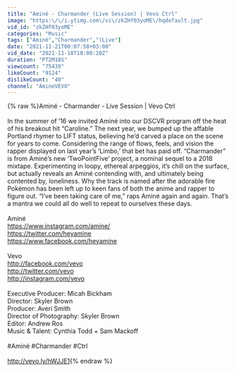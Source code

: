 ```yaml
---
title: "Aminé - Charmander (Live Session) | Vevo Ctrl"
image: "https:\/\/i.ytimg.com\/vi\/zkZHf03yoME\/hqdefault.jpg"
vid_id: "zkZHf03yoME"
categories: "Music"
tags: ["Aminé","Charmander","(Live"]
date: "2021-11-21T00:07:58+03:00"
vid_date: "2021-11-18T18:00:20Z"
duration: "PT2M18S"
viewcount: "75439"
likeCount: "9124"
dislikeCount: "40"
channel: "AmineVEVO"
---
```

{% raw %}Aminé - Charmander - Live Session | Vevo Ctrl<br /><br />In the summer of ’16 we invited Aminé into our DSCVR program off the heat of his breakout hit “Caroline.” The next year, we bumped up the affable Portland rhymer to LIFT status, believing he’d carved a place on the scene for years to come. Considering the range of flows, feels, and vision the rapper displayed on last year’s ‘Limbo,’ that bet has paid off. “Charmander” is from Aminé’s new ‘TwoPointFive’ project, a nominal sequel to a 2018 mixtape. Experimenting in loopy, ethereal arpeggios, it’s chill on the surface, but actually reveals an Aminé contending with, and ultimately being contented by, loneliness. Why the track is named after the adorable fire Pokémon has been left up to keen fans of both the anime and rapper to figure out. “I’ve been taking care of me,” raps Aminé again and again. That’s a mantra we could all do well to repeat to ourselves these days.<br /><br />Aminé<br /><a rel="nofollow" target="blank" href="https://www.instagram.com/amine/">https://www.instagram.com/amine/</a><br /><a rel="nofollow" target="blank" href="https://twitter.com/heyamine">https://twitter.com/heyamine</a><br /><a rel="nofollow" target="blank" href="https://www.facebook.com/heyamine">https://www.facebook.com/heyamine</a><br /><br />Vevo <br /><a rel="nofollow" target="blank" href="http://facebook.com/vevo">http://facebook.com/vevo</a><br /><a rel="nofollow" target="blank" href="http://twitter.com/vevo">http://twitter.com/vevo</a><br /><a rel="nofollow" target="blank" href="http://instagram.com/vevo">http://instagram.com/vevo</a><br /><br />Executive Producer: Micah Bickham<br />Director: Skyler Brown<br />Producer: Averi Smith<br />Director of Photography: Skyler Brown<br />Editor: Andrew Ros<br />Music &amp; Talent: Cynthia Todd + Sam Mackoff<br /><br />#Aminé #Charmander #Ctrl<br /><br /><a rel="nofollow" target="blank" href="http://vevo.ly/hWJJE1">http://vevo.ly/hWJJE1</a>{% endraw %}
